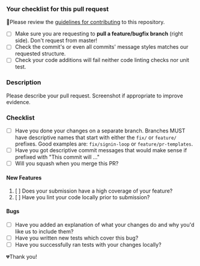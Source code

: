 ### Your checklist for this pull request
🚨Please review the [guidelines for contributing](../CONTRIBUTING.md) to this repository.

- [ ] Make sure you are requesting to **pull a feature/bugfix branch** (right side). Don't request from master!
- [ ] Check the commit's or even all commits' message styles matches our requested structure.
- [ ] Check your code additions will fail neither code linting checks nor unit test.

### Description
Please describe your pull request.
Screenshot if appropriate to improve evidence.

### Checklist
* [ ] Have you done your changes on a separate branch. Branches MUST have descriptive names that start with either the `fix/` or `feature/` prefixes. Good examples are: `fix/signin-loop` or `feature/pr-templates`.
* [ ] Have you got descriptive commit messages that would make sense if prefixed with "This commit will ..."
* [ ] Will you squash when you merge this PR?

<!-- You can erase any parts of this template not applicable to your Pull Request. -->

#### New Features

1. [ ] Does your submission have a high coverage of your feature?
2. [ ] Have you lint your code locally prior to submission?

#### Bugs

* [ ] Have you added an explanation of what your changes do and why you'd like us to include them?
* [ ] Have you written new tests which cover this bug?
* [ ] Have you successfully ran tests with your changes locally?

💔Thank you!
